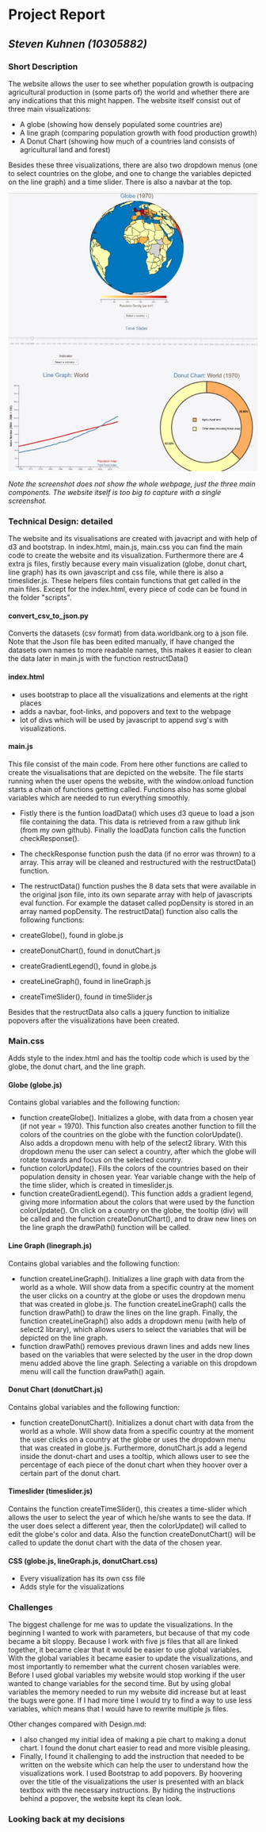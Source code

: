 # Project Report
## *Steven Kuhnen (10305882)*

### Short Description

The website allows the user to see whether population growth is outpacing agricultural production in (some parts of) the world and whether there are any indications that this might happen. The website itself consist out of three main visualizations:
- A globe (showing how densely populated some countries are)
- A line graph (comparing population growth with food production growth)
- A Donut Chart (showing how much of a countries land consists of agricultural land and forest)

Besides these three visualizations, there are also two dropdown menus (one to select countries on the globe, and one to change the variables depicted on the line graph) and a time slider. There is also a navbar at the top.

![drawn proposal](doc/single_screenshot.jpg)

*Note the screenshot does not show the whole webpage, just the three main components. The website itself is too big to capture with a single screenshot.*

### Technical Design: detailed

The website and its visualisations are created with javacript and with help of d3 and bootstrap.
In index.html, main.js, main.css you can find the main code to create the website and its visualization. Furthermore there are 4 extra js files, firstly because every main visualization (globe, donut chart, line graph) has its own javascript and css file, while there is also a timeslider.js. These helpers files contain functions that get called in the main files. Except for the index.html, every piece of code can be found in the folder "scripts".

#### convert_csv_to_json.py
Converts the datasets (csv format) from data.worldbank.org to a json file. Note that the Json file has been edited manually, if have changed the datasets own names to more readable names, this makes it easier to clean the data later in main.js with the function restructData()

#### index.html
- uses bootstrap to place all the visualizations and elements at the right places
- adds a navbar, foot-links, and popovers and text to the webpage
- lot of divs which will be used by javascript to append svg's with visualizations.

#### main.js
This file consist of the main code. From here other functions are called to create the visualisations that are depicted on the website. The file starts running when the user opens the website, with the window.onload function starts a chain of functions getting called. Functions also  has some global variables which are needed to run everything smoothly.

- Fistly there is the funtion loadData() which uses d3 queue to load a json file containing the data. This data is retrieved from a raw github link (from my own github). Finally the loadData function calls the function checkResponse().

- The checkResponse function push the data (if no error was thrown) to a array. This array will be cleaned and restructured with the restructData() function.

- The restructData() function pushes the 8 data sets that were available in the original json file, into its own separate array with help of javascripts eval function. For example the dataset called popDensity is stored in an array named popDensity. The restructData() function also calls the following functions:
- createGlobe(), found in globe.js
- createDonutChart(), found in donutChart.js
- createGradientLegend(), found in globe.js
- createLineGraph(), found in lineGraph.js
- createTimeSlider(), found in timeSlider.js

Besides that the restructData also calls a jquery function to initialize popovers after the visualizations have been created.

### Main.css
Adds style to the index.html and has the tooltip code which is used by the globe, the donut chart, and the line graph.

#### Globe (globe.js)
Contains global variables and the following function:
- function createGlobe(). Initializes a globe, with data from a chosen year (if not year = 1970). This function also creates another function to fill the colors of the countries on the globe with the function colorUpdate(). Also adds a dropdown menu with help of the select2 library. With this dropdown menu the user can select a country, after which the globe will rotate towards and focus on the selected country.
- function colorUpdate(). Fills the colors of the countries based on their population density in chosen year. Year variable change with the help of the time slider, which is created in timeslider.js.
- function createGradientLegend(). This function adds a gradient legend, giving more information about the colors that were used by the function colorUpdate().
On click on a country on the globe, the tooltip (div) will be called and the function createDonutChart(), and to draw new lines on the line graph the drawPath() function will be called.

#### Line Graph (linegraph.js)
Contains global variables and the following function:
- function createLineGraph(). Initializes a line graph with data from the world as a whole. Will show data from a specific country at the moment the user clicks on a country at the globe or uses the dropdown menu that was created in globe.js. The function createLineGraph() calls the function drawPath() to draw the lines on the line graph. Finally, the function createLineGraph() also adds a dropdown menu (with help of select2 library), which allows users to select the variables that will be depicted on the line graph.
- function drawPath() removes previous drawn lines and adds new lines based on the variables that were selected by the user in the drop down menu added above the line graph. Selecting a variable on this dropdown menu will call the function drawPath() again.

#### Donut Chart (donutChart.js)
Contains global variables and the following function:
- function createDonutChart(). Initializes a donut chart with data from the world as a whole. Will show data from a specific country at the moment the user clicks on a country at the globe or uses the dropdown menu that was created in globe.js. Furthermore, donutChart.js add a legend inside the donut-chart and uses a tooltip, which allows user to see the percentage of each piece of the donut chart when they hoover over a certain part of the donut chart.

#### Timeslider (timeslider.js)
Contains the function createTimeSlider(), this creates a time-slider which allows the user to select the year of which he/she wants to see the data. If the user does select a different year, then the colorUpdate() will called to edit the globe's color and data. Also the function createDonutChart() will be called to update the donut chart with the data of the chosen year.

#### CSS (globe.js, lineGraph.js, donutChart.css)
- Every visualization has its own css file
- Adds style for the visualizations

### Challenges
The biggest challenge for me was to update the visualizations. In the beginning I wanted to work with parameters, but because of that my code became a bit sloppy. Because I work with five js files that all are linked together, it became clear that it would be easier to use global variables. With the global variables it became easier to update the visualizations, and most importantly to remember what the current chosen variables were. Before I used global variables my website would stop working if the user wanted to change variables for the second time. But by using global variables the memory needed to run my website did increase but at least the bugs were gone. If I had more time I would try to find a way to use less variables, which means that I would have to rewrite multiple js files.

Other changes compared with Design.md:
- I also changed my initial idea of making a pie chart to making a donut chart. I found the donut chart easier to read and more visible pleasing.
- Finally, I found it challenging to add the instruction that needed to be written on the website which can help the user to understand how the visualizations work. I used Bootstrap to add popovers. By hoovering over the title of the visualizations the user is presented with an black textbox with the necessary instructions. By hiding the instructions behind a popover, the website kept its clean look.

### Looking back at my decisions


